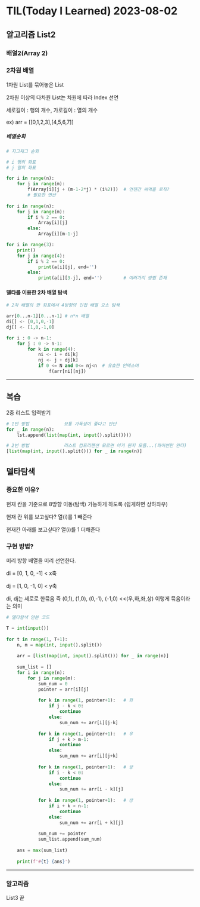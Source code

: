 # TIL(Today I Learned) 2023-08-02

## 알고리즘 List2

### 배열2(Array 2)

### 2차원 배열

1차원 List를 묶어놓은 List

2차원 이상의 다차원 List는 차원에 따라 Index  선언

세로길이 : 행의 개수, 가로길이 : 열의 개수

ex) arr = [[0,1,2,3],[4,5,6,7]]

##### 배열순회

```python
# 지그재그 순회

# i 행의 좌표
# j 열의 좌표

for i in range(n):
    for j in range(m):
        f(Array[i][j + (m-1-2*j) * (i%2)])	# 언젠간 써먹을 로직?
        # 필요한 연산
        
for i in range(n):
    for j in range(m):
        if i % 2 == 0:
            Array[i][j]
        else:
            Array[i][m-1-j]

for i in range(3):
    print()
    for j in range(4):
        if i % 2 == 0:
            print(a[i][j], end='')
        else:
            print(a[i][3-j], end='')		# 여러가지 방법 존재
```

#### 델타를 이용한 2차 배열 탐색

```py
# 2차 배열의 한 좌표에서 4방향의 인접 배열 요소 탐색

arr[0...n-1][0...n-1] # n*n 배열
di[] <- [0,1,0,-1]
dj[] <- [1,0,-1,0]

for i : 0 -> n-1:
    for j : 0 -> n-1:
        for k in range(4):
            ni <- i + di[k]
            nj <- j + dj[k]
            if 0 <= N and 0<= nj<n	# 유효한 인덱스며
            	f(arr[ni][nj])
```

--------------

## 복습

2중 리스트 입력받기

```py
# 1번 방법				보통 가독성이 좋다고 판단
for _ in range(n):
    lst.append(list(map(int, input().split())))

# 2번 방법				리스트 컴프리핸션 모르면 이거 뭔지 모름...(파이썬만 안다)
[list(map(int, input().split())) for _ in range(n)]
```

## 델타탐색

### 중요한 이유?

현재 칸을 기준으로 8방향 이동(탐색) 가능하게 하도록 (쉽게하면 상하좌우)

현재 칸 위를 보고싶다? 열(i)를 1 빼준다

현재칸 아래를 보고싶다? 열(i)를 1 더해준다



### 구현 방법?

미리 방향 배열을 미리 선언한다.

di = [0, 1, 0, -1]	< x축

dj = [1, 0, -1, 0]	< y축

di, dj는 세로로 한묶음 즉 (0,1), (1,0), (0,-1), (-1,0) <<(우,하,좌,상) 이렇게 묶음이라는 의미





```py
# 델타탐색 안쓴 코드

T = int(input())
 
for t in range(1, T+1):
    n, m = map(int, input().split())
 
    arr = [list(map(int, input().split())) for _ in range(n)]
 
    sum_list = []
    for i in range(n):
        for j in range(m):
            sum_num = 0
            pointer = arr[i][j]
 
            for k in range(1, pointer+1):   # 좌
                if j - k < 0:
                    continue
                else:
                    sum_num += arr[i][j-k]
 
            for k in range(1, pointer+1):   # 우
                if j + k > m-1:
                    continue
                else:
                    sum_num += arr[i][j+k]
 
            for k in range(1, pointer+1):   # 상
                if i - k < 0:
                    continue
                else:
                    sum_num += arr[i - k][j]
 
            for k in range(1, pointer+1):   # 상
                if i + k > n-1:
                    continue
                else:
                    sum_num += arr[i + k][j]
 
            sum_num += pointer
            sum_list.append(sum_num)
 
    ans = max(sum_list)
 
    print(f'#{t} {ans}')
```

---------

### 알고리즘

List3 끝

